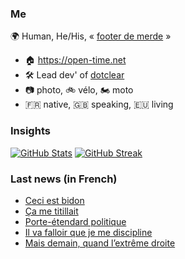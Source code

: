 ### Me

🌍 Human, He/His, « [footer de merde](https://open-time.net/post/2013/07/17/La-veritable-histoire-du-Footer-de-merde-) » 
* 🏠 https://open-time.net 
* 🛠️ Lead dev' of [dotclear](https://git.dotclear.org/dev/dotclear)
* 📷 photo, 🚲 vélo, 🏍️ moto 
* 🇫🇷 native, 🇬🇧 speaking, 🇪🇺 living

### Insights

[![GitHub Stats](https://github-readme-stats-sigma-five.vercel.app/api?username=franck-paul)](https://github.com/franck-paul)
[![GitHub Streak](https://github-readme-streak-stats.herokuapp.com?user=franck-paul)](https://git.io/streak-stats)

### Last news (in French)

<!-- BLOG-POST-LIST:START -->
- [Ceci est bidon](https://open-time.net/post/2023/07/04/Ceci-est-bidon)
- [Ça me titillait](https://open-time.net/post/2023/07/03/%C3%87a-me-titillait)
- [Porte-étendard politique](https://open-time.net/post/2023/06/02/Porte-%C3%A9tendard-politique)
- [Il va falloir que je me discipline](https://open-time.net/post/2023/07/01/Il-va-falloir-que-me-discipline)
- [Mais demain, quand l’extrême droite](https://open-time.net/post/2023/06/30/Mais-demain%2C-quand-l%E2%80%99extr%C3%AAme-droite)
<!-- BLOG-POST-LIST:END -->
